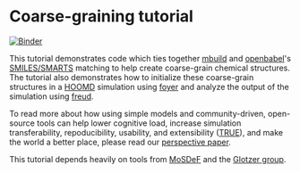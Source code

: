 # Coarse-graining tutorial
[![Binder](https://mybinder.org/badge_logo.svg)](https://mybinder.org/v2/gh/cmelab/CG-Tutorial/master)

This tutorial demonstrates code which ties together [mbuild](https://mosdef.org/mbuild/index.html) and [openbabel](http://openbabel.org/docs/current/)'s [SMILES/SMARTS](https://www.daylight.com/dayhtml/doc/theory/index.html) matching to help create coarse-grain chemical structures. 
The tutorial also demonstrates how to initialize these coarse-grain structures in a [HOOMD](https://hoomd-blue.readthedocs.io/en/stable/) simulation using [foyer](https://mosdef.org/foyer/) and analyze the output of the simulation using [freud](https://freud.readthedocs.io/en/stable/).

To read more about how using simple models and community-driven, open-source tools can help lower cognitive load, increase simulation transferability, repoducibility, usability, and extensibility ([TRUE](https://doi.org/10.6084/m9.figshare.8966312)), and make the world a better place, please read our [perspective paper](https://doi.org/10.1016/j.commatsci.2019.109129).

This tutorial depends heavily on tools from [MoSDeF](https://mosdef.org/) and the [Glotzer group](https://github.com/glotzerlab).
